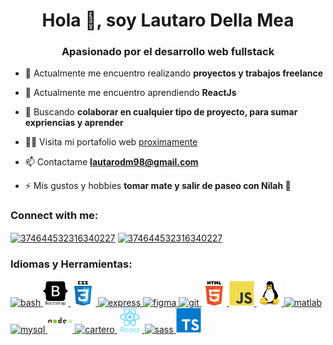 <h1 align="center">Hola 👋, soy Lautaro Della Mea</h1>
<h3 align="center">Apasionado por el desarrollo web fullstack</h3>

- 🔭 Actualmente me encuentro realizando **proyectos y trabajos freelance**

- 🌱 Actualmente me encuentro aprendiendo **ReactJs**

- 👯 Buscando **colaborar en cualquier tipo de proyecto, para sumar expriencias y aprender**

- 👨‍💻 Visita mi portafolio web [proximamente](proximamente)

- 📫 Contactame **lautarodm98@gmail.com**

- ⚡ Mis gustos y hobbies **tomar mate y salir de paseo con Nilah 🐶**

<h3 align="left">Connect with me:</h3>
<p align="left">
<a href="https://discord.gg/374644532316340227" target="blank"><img align="center" src="https://raw.githubusercontent.com/rahuldkjain/github-profile-readme-generator /master/src/images/icons/Social/discord.svg" alt="374644532316340227" height="30" width="40" /></a>
  <a href="https://discord.gg/374644532316340227" target="blank"><img align="center" src="https://raw.githubusercontent.com/rahuldkjain/github-profile-readme-generator /master/src/images/icons/Social/discord.svg" alt="374644532316340227" height="30" width="40" /></a>
</p>

<h3 align="left">Idiomas y Herramientas:</h3>
<p align="left"> <a href="https://www.gnu.org/software/bash/" target="_blank" rel="noreferrer"> <img src="https://www. vectorlogo.zone/logos/gnu_bash/gnu_bash-icon.svg" alt="bash" width="40" height="40"/> </a> <a href="https://getbootstrap.com" target= "_blank" rel="noreferrer"> <img src="https://raw.githubusercontent.com/devicons/devicon/master/icons/bootstrap/bootstrap-plain-wordmark.svg" alt="bootstrap" width=" 40" height="40"/> </a> <a href="https://www.w3schools.com/css/" target="_blank" rel="noreferrer"> <img src="https://raw.githubusercontent.com/devicons/devicon/master/icons/css3/css3-original-wordmark.svg" alt="css3" width="40" height="40"/> </a> <a href ="https://expressjs.com" target="_blank" rel="noreferrer"> <img src="https://raw.githubusercontent.com/devicons/devicon/master/icons/express/express-original- wordmark.svg" alt="express" width="40" height="40"/> </a> <a href="https://www.figma.com/" target="_blank" rel="noreferrer "> <img src="https://www.vectorlogo.zone/logos/figma/figma-icon.svg" alt="figma" width="40" height="40"/> </a> <a href="https://git-scm.com/" target="_blank" rel="noreferrer"> <img src="https://www.vectorlogo.zone/logos/git-scm/git-scm -icon.svg" alt="git" width="40" height="40"/> </a> <a href="https://www.w3.org/html/" target="_blank" rel ="noreferrer"> <img src="https://raw.githubusercontent.com/devicons/devicon/master/icons/html5/html5-original-wordmark.svg" alt="html5" width="40" height= "40"/> </a> <a href="https://developer.mozilla.org/en-US/docs/Web/JavaScript" target="_blank" rel="noreferrer"> <img src=" https://raw.githubusercontent.com/devicons/devicon/master/icons/javascript/javascript-original.svg" alt="javascript" width="40" height="40"/> </a> <a href="https://www. linux.org/" target="_blank" rel="noreferrer"> <img src="https://raw.githubusercontent.com/devicons/devicon/master/icons/linux/linux-original.svg" alt=" linux" width="40" height="40"/> </a> <a href="https://www.mathworks.com/" target="_blank" rel="noreferrer"> <img src=" https://upload.wikimedia.org/wikipedia/commons/2/21/Matlab_Logo.png" alt="matlab" width="40" height="40"/> </a> <a href="https://www.mysql.com/" target="_blank" rel="noreferrer"> <img src="https://raw.githubusercontent.com/devicons/devicon/master/icons/mysql/mysql-original-wordmark .svg" alt="mysql" width="40" height="40"/> </a> <a href="https://nodejs.org" target="_blank" rel="noreferrer"> <img src="https://raw.githubusercontent.com/devicons/devicon/master/icons/nodejs/nodejs-original-wordmark.svg" alt="nodejs" width="40" height="40"/> </ a> <a href="https://postman.com" target="_blank" rel="noreferrer"> <img src="https://www.vectorlogo.zone/logos/getpostman/getpostman-icon.svg "alt="cartero" ancho="40" altura="40"/> </a> <a href="https://reactjs.org/" target="_blank" rel="noreferrer"> <img src= "https://raw.githubusercontent.com/devicons/devicon/master/icons/react/react-original-wordmark.svg" alt="react" width="40" height="40"/> </a> <a href="https://sass-lang.com" target="_blank" rel="noreferrer"> <img src="https://raw.githubusercontent.com/devicons/devicon/master/icons/sass /sass-original.svg" alt="sass" width="40" height="40"/> </a> <a href="https://www.typescriptlang.org/" target="_blank"rel="noreferrer"> <img src="https://raw.githubusercontent.com/devicons/devicon/master/icons/typescript/typescript-original.svg" alt="typescript" width="40" height=" 40"/> </a> </p>
